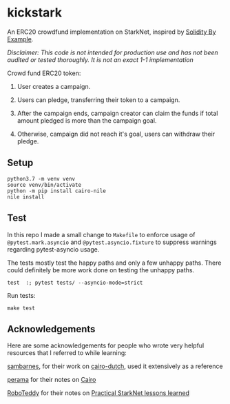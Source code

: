 # kickstark 

An ERC20 crowdfund implementation on StarkNet, inspired by [Solidity By Example](https://solidity-by-example.org/app/crowd-fund/).

_Disclaimer: This code is not intended for production use and has not been audited or tested thoroughly. It is not an exact 1-1 implementation_

Crowd fund ERC20 token:

1. User creates a campaign.

2. Users can pledge, transferring their token to a campaign.

3. After the campaign ends, campaign creator can claim the funds if total amount pledged is more than the campaign goal.

4. Otherwise, campaign did not reach it's goal, users can withdraw their pledge.

## Setup

```
python3.7 -m venv venv
source venv/bin/activate
python -m pip install cairo-nile
nile install
```

## Test

In this repo I made a small change to `Makefile` to enforce usage of `@pytest.mark.asyncio` and `@pytest.asyncio.fixture` to suppress warnings regarding pytest-asyncio usage.

The tests mostly test the happy paths and only a few unhappy paths. There could definitely be more work done on testing the unhappy paths.

`test  :; pytest tests/ --asyncio-mode=strict`

Run tests:

```
make test
```

## Acknowledgements

Here are some acknowledgements for people who wrote very helpful resources that I referred to while learning:

[sambarnes](https://twitter.com/__________sam__), for their work on [cairo-dutch](https://github.com/sambarnes/cairo-dutch), used it extensively as a reference

[perama](https://twitter.com/eth_worm) for their notes on [Cairo](https://perama-v.github.io/cairo/intro/)

[RoboTeddy](https://twitter.com/RoboTeddy) for their notes on [Practical StarkNet lessons learned](https://hackmd.io/@RoboTeddy/BJZFu56wF)
